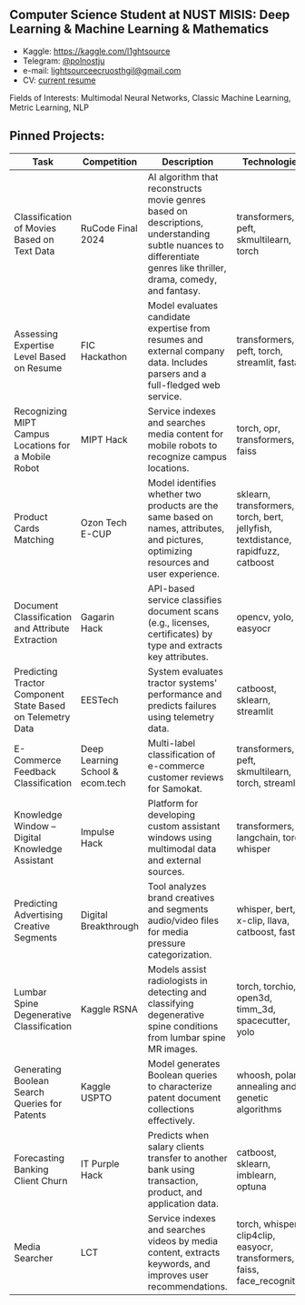 ## Computer Science Student at NUST MISIS: Deep Learning & Machine Learning & Mathematics

* Kaggle: https://kaggle.com/l1ghtsource
* Telegram: [@polnostju](https://t.me/polnostju)
* e-mail: lightsourceecruosthgil@gmail.com
* CV: [current resume](https://drive.google.com/file/d/1fjNCVKNBRDQIDytfLA5yzFWPtl3Naqd3/view?usp=sharing)

Fields of Interests: Multimodal Neural Networks, Classic Machine Learning, Metric Learning, NLP

## Pinned Projects: 

| **Task**                                                                                                         | **Competition**                                    | **Description**                                                                                                                                                                                                                                 | **Technologies**                                                                                           | **Ranking**            |
|------------------------------------------------------------------------------------------------------------------|--------------------------------------------------|-------------------------------------------------------------------------------------------------------------------------------------------------------------------------------------------------------------------------------------------------|----------------------------------------------------------------------------------------------------------|------------------------|
| Classification of Movies Based on Text Data                                                                      | RuCode Final 2024                                | AI algorithm that reconstructs movie genres based on descriptions, understanding subtle nuances to differentiate genres like thriller, drama, comedy, and fantasy.                                                                             | transformers, peft, skmultilearn, torch                                                                   | 1/22                  |
| Assessing Expertise Level Based on Resume                                                                        | FIC Hackathon                                    | Model evaluates candidate expertise from resumes and external company data. Includes parsers and a full-fledged web service.                                                                                                                   | transformers, peft, torch, streamlit, fastapi                                                             | 1/12                  |
| Recognizing MIPT Campus Locations for a Mobile Robot                                                             | MIPT Hack                                        | Service indexes and searches media content for mobile robots to recognize campus locations.                                                                                                                                                     | torch, opr, transformers, faiss                                                                           | 1/8                   |
| Product Cards Matching                                                                                           | Ozon Tech E-CUP                                  | Model identifies whether two products are the same based on names, attributes, and pictures, optimizing resources and user experience.                                                                                                          | sklearn, transformers, torch, bert, jellyfish, textdistance, rapidfuzz, catboost                          | 2/110                 |
| Document Classification and Attribute Extraction                                                                | Gagarin Hack                                     | API-based service classifies document scans (e.g., licenses, certificates) by type and extracts key attributes.                                                                                                                                 | opencv, yolo, easyocr                                                                                     | 2/60                  |
| Predicting Tractor Component State Based on Telemetry Data                                                      | EESTech                                          | System evaluates tractor systems' performance and predicts failures using telemetry data.                                                                                                                                                       | catboost, sklearn, streamlit                                                                              | 2/30                  |
| E-Commerce Feedback Classification                                                                              | Deep Learning School & ecom.tech                | Multi-label classification of e-commerce customer reviews for Samokat.                                                                                                                                                                         | transformers, peft, skmultilearn, torch, streamlit                                                        | 3/96                  |
| Knowledge Window – Digital Knowledge Assistant                                                                  | Impulse Hack                                    | Platform for developing custom assistant windows using multimodal data and external sources.                                                                                                                                                    | transformers, langchain, torch, whisper                                                                   | 3/57                  |
| Predicting Advertising Creative Segments                                                                        | Digital Breakthrough                             | Tool analyzes brand creatives and segments audio/video files for media pressure categorization.                                                                                                                                                 | whisper, bert, x-clip, llava, catboost, fastapi                                                           | 3/12                  |
| Lumbar Spine Degenerative Classification                                                                        | Kaggle RSNA                                             | Models assist radiologists in detecting and classifying degenerative spine conditions from lumbar spine MR images.                                                                                                                              | torch, torchio, open3d, timm_3d, spacecutter, yolo                                                        | Kaggle Bronze Medal   |
| Generating Boolean Search Queries for Patents                                                                   |  Kaggle USPTO                                            | Model generates Boolean queries to characterize patent document collections effectively.                                                                                                                                                        | whoosh, polars, annealing and genetic algorithms                                                          | Kaggle Bronze Medal   |
| Forecasting Banking Client Churn                                                                                | IT Purple Hack                                   | Predicts when salary clients transfer to another bank using transaction, product, and application data.                                                                                                                                         | catboost, sklearn, imblearn, optuna                                                                       | 4/50                  |
| Media Searcher                                                                                                   | LCT                                              | Service indexes and searches videos by media content, extracts keywords, and improves user recommendations.                                                                                                                                     | torch, whisper, clip4clip, easyocr, transformers, faiss, face_recognition                                 | Participant           |
